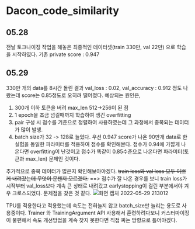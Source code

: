 # Dacon_code_similarity
## 05.28
전날 토크나이징 작업을 해놓은 최종적인 데이터셋(train 330만, val 22만) 으로 학습을 시작하였다. 
기존 private score : 0.947

## 05.29
330만 개의 data를 8시간 돌린 결과 val_loss : 0.02, val_accuracy : 0.912 정도 나왔는데 score는 0.85정도로 오히려 떨어졌다.
예상되는 원인은,
1) 300개 이하 토큰을 버려 max_len 512->256이 된 점
2) 1 epoch을 조금 넘길때까지 학습하여 생긴 overfitting
3) pair 구성 시 점수를 기준으로 정렬하여 사용하였는데 그 과정에서 중복되는 데이터가 많이 발생.
4) batch size가 32 -> 128로 늘었다. 
우선 0.947 score가 나온 90만개 data로 한 실험을 동일한 파라미터를 적용하여 점수를 확인해본다.
점수가 0.94에 가깝게 나온다면 overfitting이 난것이고 점수가 똑같이 0.85수준으로 나온다면 파라미터(토큰과 max_len) 문제인 것이다.

추가적으로 중복 데이터가 많은지 확인해보아야겠다. ~~train loss와 val loss 모두 이쁘게 내려갔는데 무엇이 문젠지 모르겠다.~~
==> 점수가 잘 나온 경우를 보니 train loss가 시작부터 val_loss보다 계속 큰 상태로 내려갔고 earlystopping이 걸린 부분에서야 겨우 크로스되었다. 문제점을 찾은 것 같다.
![화면 캡처 2022-05-29 213012](https://user-images.githubusercontent.com/37128004/170868396-e26f915d-c8dc-4f72-93ff-6ee57c328a17.png)

TPU를 적용한다고 적용했는데 속도는 전혀늘지 않고 batch_size만 늘리는 용도로 사용중이다. 
Trainer 와 TrainingArgument API 사용해서 훈련하려다보니 커스터마이징이 불편해서 속도 개선방법을 계속 찾지 못한다면 직접 짜는 방향으로 틀어야겠다. 
